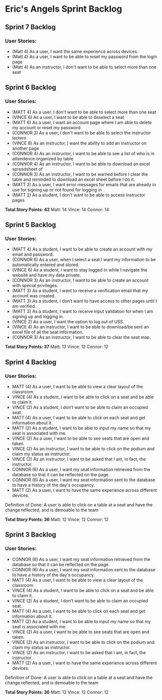 # Eric's Angels Sprint Backlog

## **Sprint 7 Backlog**

### User Stories:
- (Matt 4) As a user, I want the same experience across devices.
- (Matt 4) As a user, I want to be able to reset my password from the login page
- (Matt 4) As an instructor, I don't want to be able to select more than one seat


## **Sprint 6 Backlog**

### User Stories:
- (MATT 4) As a user, I don't want to be able to select more than one seat
- (VINCE 6) As a user, I want to be able to deselect a seat
- (MATT 6) As a user, I want an account page where I am able to delete my account or reset my password
- (CONNOR 3) As a user, I don't want to be able to select the instructor lectern
- (VINCE 8) As an instructor, I want the ability to add an instructor on another page
- (CONNOR 4) As an instructor, I want to be able to see a list of who is in attendence organized by table
- (CONNOR 4) As an instructor, I want to be able to download an excel spreadsheet of 
- (CONNOR 3) As an instructor, I want to be warned before I clear the table and reminded to download an excel sheet before I do it.
- (MATT 2) As a user, I want error messages for emails that are already in use for signing up or not found for logging in
- (MATT 2) As a student, I don't want to be able to access instructor pages


**Total Story Points: 42**
Matt: 14
Vince: 14
Connor: 14

## **Sprint 5 Backlog**

### User Stories:
- (MATT 4) As a student, I want to be able to create an account with my email and password.
- (CONNOR 6) As a user, when I select a seat I want my information to be automatically entered and stored.
- (VINCE 6) As a student, I want to stay logged in while I navigate the website and have my data private.
- (CONNOR 3) As an instructor, I want to be able to create an account with special privileges.
- (MATT 3) As a student, I want to receive a verification email that my account was created.
- (MATT 3) As a student, I don’t want to have access to other pages until I am verified.
- (MATT 3) As a student, I want to receive input validation for when I am signing up and logging in.
- (VINCE 2) As a user, I want the option to log out of USS.
- (VINCE 4) As an instructor, I want to be able to download/be sent an excel file of all the seat information.
- (CONNOR 3) As an instructor, I want to be able to clear the seat map.


**Total Story Points: 37**
Matt: 13
Vince: 12
Connor: 12

## **Sprint 4 Backlog**

### User Stories:
- MATT (4) As a user, I want to be able to view a clear layout of the classroom.
- VINCE (4) As a student, I want to be able to click on a seat and be able to claim it.
- VINCE (2) As a student, I don’t want to be able to claim an occupied seat.
- MATT (4) As a user, I want to be able to click on each seat and get information about it.
- MATT (2) As a student, I want to be able to input my name so that my seat is associated with me.
- VINCE (2) As a user, I want to be able to see seats that are open and taken.
- VINCE (2) As an instructor,  I want to be able to click on the podium and claim my status as instructor.
- VINCE (2) As an instructor, I want to be asked that I am, in fact, the instructor.
- CONNOR (6) As a user, I want my seat information retrieved from the database so that it can be reflected on the page.
- CONNOR (6) As a user, I want my seat information sent to the database to have a history of the day's occupancy.
- MATT (2) As a user, I want to have the same experience across different devices.

Definition of Done:
A user is able to click on a table at a seat and have the change reflected, and is
demoable to the team

**Total Story Points: 36**
Matt: 12
Vince: 12
Connor: 12

## **Sprint 3 Backlog**

### User Stories:
- CONNOR (6) As a user, I want my seat information retrieved from the database so that it can be reflected on the page.
- CONNOR (6) As a user, I want my seat information sent to the database to have a history of the day's occupancy.
- MATT (4) As a user, I want to be able to view a clear layout of the classroom.
- VINCE (4) As a student, I want to be able to click on a seat and be able to claim it.
- VINCE (2) As a student, I don’t want to be able to claim an occupied seat.
- MATT (4) As a user, I want to be able to click on each seat and get information about it.
- MATT (2) As a student, I want to be able to input my name so that my seat is associated with me.
- VINCE (2) As a user, I want to be able to see seats that are open and taken.
- VINCE (2) As an instructor,  I want to be able to click on the podium and claim my status as instructor.
- VINCE (2) As an instructor, I want to be asked that I am, in fact, the instructor.
- MATT (2) As a user, I want to have the same experience across different devices.

Definition of Done:
A user is able to click on a table at a seat and have the change reflected, and is
demoable to the team

**Total Story Points: 36**
Matt: 12
Vince: 12
Connor: 12
